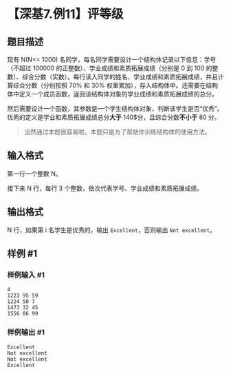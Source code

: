 # 【深基7.例11】评等级

## 题目描述

现有 N(N<= 1000) 名同学，每名同学需要设计一个结构体记录以下信息：学号（不超过 100000 的正整数）、学业成绩和素质拓展成绩（分别是 0 到 100 的整数）、综合分数（实数）。每行读入同学的姓名、学业成绩和素质拓展成绩，并且计算综合分数（分别按照 70% 和 30% 权重累加），存入结构体中。还需要在结构体中定义一个成员函数，返回该结构体对象的学业成绩和素质拓展成绩的总分。

然后需要设计一个函数，其参数是一个学生结构体对象，判断该学生是否“优秀”。优秀的定义是学业和素质拓展成绩总分**大于** 140$分，且综合分数**不小于** 80 分。

> 当然通过本题很容易啦，本题只是为了帮助你训练结构体的使用方法。

## 输入格式

第一行一个整数 N。

接下来 N 行，每行 3 个整数，依次代表学号、学业成绩和素质拓展成绩。

## 输出格式

N 行，如果第 i 名学生是优秀的，输出 `Excellent`，否则输出 `Not excellent`。

## 样例 #1

### 样例输入 #1

```
4
1223 95 59
1224 50 7
1473 32 45
1556 86 99
```

### 样例输出 #1

```
Excellent
Not excellent
Not excellent
Excellent
```